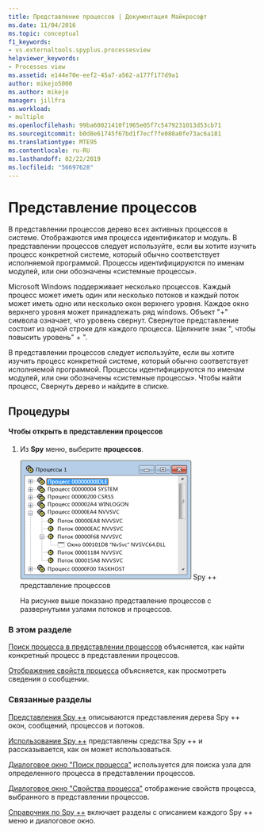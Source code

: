 ```yaml
---
title: Представление процессов | Документация Майкрософт
ms.date: 11/04/2016
ms.topic: conceptual
f1_keywords:
- vs.externaltools.spyplus.processesview
helpviewer_keywords:
- Processes view
ms.assetid: e144e70e-eef2-45a7-a562-a177f177d9a1
author: mikejo5000
ms.author: mikejo
manager: jillfra
ms.workload:
- multiple
ms.openlocfilehash: 99ba60021410f1965e05f7c5479231013d53cb71
ms.sourcegitcommit: b0d8e61745f67bd1f7ecf7fe080a0fe73ac6a181
ms.translationtype: MTE95
ms.contentlocale: ru-RU
ms.lasthandoff: 02/22/2019
ms.locfileid: "56697628"
---
```

# <a name="processes-view"></a>Представление процессов
В представлении процессов дерево всех активных процессов в системе. Отображаются имя процесса идентификатор и модуль. В представлении процессов следует используйте, если вы хотите изучить процесс конкретной системе, который обычно соответствует исполняемой программой. Процессы идентифицируются по именам модулей, или они обозначены «системные процессы».

 Microsoft Windows поддерживает несколько процессов. Каждый процесс может иметь один или несколько потоков и каждый поток может иметь одно или несколько окон верхнего уровня. Каждое окно верхнего уровня может принадлежать ряд windows. Объект "+" символа означает, что уровень свернут. Свернутое представление состоит из одной строке для каждого процесса. Щелкните знак ", чтобы повысить уровень" + ".

 В представлении процессов следует используйте, если вы хотите изучить процесс конкретной системе, который обычно соответствует исполняемой программой. Процессы идентифицируются по именам модулей, или они обозначены «системные процессы». Чтобы найти процесс, Свернуть дерево и найдите в списке.

## <a name="procedures"></a>Процедуры

#### <a name="to-open-the-processes-view"></a>Чтобы открыть в представлении процессов

1. Из **Spy** меню, выберите **процессов**.

   ![Spy&#43; &#43; представление процессов](../debugger/media/spy--_processes.png "Spy ++ _Processes") Spy ++ представление процессов

   На рисунке выше показано представление процессов с развернутыми узлами потоков и процессов.

### <a name="in-this-section"></a>В этом разделе
 [Поиск процесса в представлении процессов](../debugger/how-to-search-for-a-process-in-processes-view.md) объясняется, как найти конкретный процесс в представлении процессов.

 [Отображение свойств процесса](../debugger/how-to-display-process-properties.md) объясняется, как просмотреть сведения о сообщении.

### <a name="related-sections"></a>Связанные разделы
 [Представления Spy ++](../debugger/spy-increment-views.md) описываются представления дерева Spy ++ окон, сообщений, процессов и потоков.

 [Использование Spy ++](../debugger/using-spy-increment.md) представлены средства Spy ++ и рассказывается, как он может использоваться.

 [Диалоговое окно "Поиск процесса"](../debugger/process-search-dialog-box.md) используется для поиска узла для определенного процесса в представлении процессов.

 [Диалоговое окно "Свойства процесса"](../debugger/process-properties-dialog-box.md) отображение свойств процесса, выбранного в представлении процессов.

 [Справочник по Spy ++](../debugger/spy-increment-reference.md) включает разделы с описанием каждого Spy ++ меню и диалоговое окно.